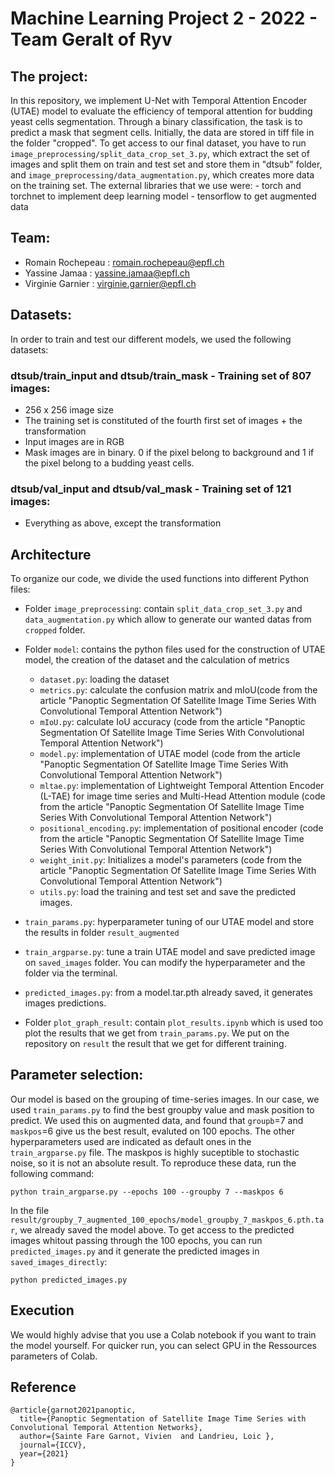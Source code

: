 # Machine Learning Project 2 - 2022 - Team Geralt of Ryv

## The project:
In this repository, we implement U-Net with Temporal Attention Encoder (UTAE) model to evaluate the efficiency of temporal attention for budding yeast cells segmentation.
Through a binary classification, the task is to predict a mask that segment cells.
Initially, the data are stored in tiff file in the folder "cropped". To get access to our final dataset, you have to run `image_preprocessing/split_data_crop_set_3.py`, which extract the set of images and split them on train and test set and store them in "dtsub" folder, and `image_preprocessing/data_augmentation.py`, which creates more data on the training set.
The external libraries that we use were:
    - torch and torchnet to implement deep learning model
    - tensorflow to get augmented data


## Team:
  - Romain Rochepeau : romain.rochepeau@epfl.ch
  - Yassine Jamaa : yassine.jamaa@epfl.ch
  - Virginie Garnier : virginie.garnier@epfl.ch 

## Datasets:
 In order to train and test our different models, we used the following datasets: 
 ### dtsub/train_input and dtsub/train_mask - Training set of 807 images:
 - 256 x 256 image size
 - The training set is constituted of the fourth first set of images + the transformation
 - Input images are in RGB
 - Mask images are in binary. 0 if the pixel belong to background and 1 if the pixel belong to a budding yeast cells.


 ### dtsub/val_input and dtsub/val_mask - Training set of 121 images:
 - Everything as above, except the transformation


##  Architecture
To organize our code, we divide the used functions into different Python files:

- Folder `image_preprocessing`: contain `split_data_crop_set_3.py` and `data_augmentation.py` which allow to generate our wanted datas from `cropped` folder.
- Folder `model`: contains the python files used for the construction of UTAE model, the creation of the dataset and the calculation of metrics
    - `dataset.py`: loading the dataset
    - `metrics.py`: calculate the confusion matrix and mIoU(code from the article "Panoptic Segmentation Of Satellite Image Time Series With Convolutional Temporal    Attention Network")
    - `mIoU.py`: calculate IoU accuracy (code from the article "Panoptic Segmentation Of Satellite Image Time Series With Convolutional Temporal Attention Network")
    - `model.py`: implementation of UTAE model (code from the article "Panoptic Segmentation Of Satellite Image Time Series With Convolutional Temporal Attention Network")
    - `mltae.py`: implementation of Lightweight Temporal Attention Encoder (L-TAE) for image time series and Multi-Head Attention module (code from the article "Panoptic Segmentation Of Satellite Image Time Series With Convolutional Temporal Attention Network")
    - `positional_encoding.py`: implementation of positional encoder (code from the article "Panoptic Segmentation Of Satellite Image Time Series With Convolutional Temporal Attention Network")
    - `weight_init.py`: Initializes a model's parameters (code from the article "Panoptic Segmentation Of Satellite Image Time Series With Convolutional Temporal Attention Network")
    - `utils.py`: load the training and test set and save the predicted images.

- `train_params.py`: hyperparameter tuning of our UTAE model and store the results in folder `result_augmented`

- `train_argparse.py`: tune a train UTAE model and save predicted image on `saved_images` folder. You can modify the hyperparameter and the folder via the terminal.

- `predicted_images.py`: from a model.tar.pth already saved, it generates images predictions.

- Folder `plot_graph_result`: contain `plot_results.ipynb` which is used too plot the results that we get from `train_params.py`. We put on the repository on `result` the result that we get for different training.

## Parameter selection: 
Our model is based on the grouping of time-series images. In our case, we used `train_params.py` to find the best groupby value and mask position to predict. We used this on augmented data, and found that `groupb`=7 and `maskpos`=6 give us the best result, evaluted on 100 epochs. The other hyperparameters used are indicated as default ones in the `train_argparse.py` file. The maskpos is highly suceptible to stochastic noise, so it is not an absolute result. To reproduce these data, run the following command: 

    python train_argparse.py --epochs 100 --groupby 7 --maskpos 6

In the file `result/groupby_7_augmented_100_epochs/model_groupby_7_maskpos_6.pth.tar`, we already saved the model above. To get access to the predicted images whitout passing through the 100 epochs, you can run `predicted_images.py` and it generate the predicted images in `saved_images_directly`: 

    python predicted_images.py

## Execution

We would highly advise that you use a Colab notebook if you want to train the model yourself. For quicker run, you can select GPU in the Ressources parameters of Colab. 

## Reference

    @article{garnot2021panoptic,
      title={Panoptic Segmentation of Satellite Image Time Series with Convolutional Temporal Attention Networks},
      author={Sainte Fare Garnot, Vivien  and Landrieu, Loic },
      journal={ICCV},
      year={2021}
    }

